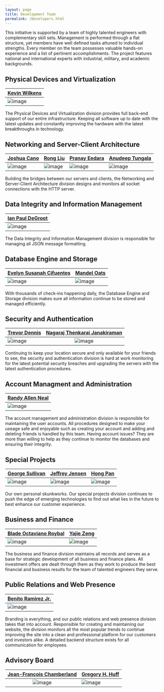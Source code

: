 ```yaml
---
layout: page
title: Development Team
permalink: /Developers.html
---
```


This initiative is supported by a team of highly talented engineers with complementary skill sets.
Management is performed through a flat structure, yet members have well defined tasks attuned to individual strengths.
Every member on the team possesses valuable hands-on experience and a list of pertinent accomplishments.
The project features national and international experts with industrial, military, and academic backgrounds.

## Physical Devices and Virtualization

[Kevin Wilkens](https://github.com/kevinwilkens22) |
--- |
![image](http://i.imgur.com/bzVR84G.jpg) |

The Physical Devices and Virtualization division provides full back-end support of our entire infrastructure. Keeping all software up to date with the latest updates and constantly improving the hardware with the latest breakthroughs in technology.

## Networking and Server-Client Architecture

[Joshua Cano](https://github.com/jacano23) | [Rong Liu](https://github.com/liur180855) | [Pranay Eedara](https://github.com/epranaykumar) | [Anudeep Tungala](https://github.com/nranudeep1990)  
--- | --- | --- | ---
![image](http://i.imgur.com/1safFTg.jpg) | ![image](http://i.imgur.com/JPeIAOx.jpg) | ![image](http://i.imgur.com/6ADDPNE.jpg) | ![image](http://i.imgur.com/kRRKrSK.jpg) |

Building the bridges between our servers and clients, the Networking and Server-Client Architecture division designs and monitors all socket connections with the HTTP server.

## Data Integrity and Information Management

[Ian Paul DeGroot](https://github.com/iandegroot) |
--- |
![image](http://i.imgur.com/qvX4mgk.jpg) |

The Data Integrity and Information Management division is responsible for managing all JSON message formatting. 

## Database Engine and Storage

[Evelyn Susanah Cifuentes](https://github.com/cifuentesevelyn) | [Mandel Oats](https://github.com/mandeloats) |
--- | --- |
![image](http://i.imgur.com/Evg5ZOL.jpg) | ![image](http://i.imgur.com/IVBV1xo.jpg) |

With thousands of check-ins happening daily, the Database Engine and Storage division makes sure all information continue to be stored and managed efficiently.

## Security and Authentication 

[Trevor Dennis](https://github.com/td08) | [Nagaraj Thenkarai Janakiraman](https://github.com/tjnagaraj) |
--- |:---:|
![image](http://i.imgur.com/M98oJKW.jpg) | ![image](http://i.imgur.com/gJ0Ltnk.jpg) |

Continuing to keep your location secure and only available for your friends to see, the security and authentication division is hard at work monitoring for the latest potential security breaches and upgrading the servers with the latest authentication procedures. 

## Account Managment and Administration

[Randy Allen Neal](https://github.com/gmnealusn) |
--- |
![image](http://i.imgur.com/7Bc1z6K.jpg) |

The account management and administration division is responsible for maintaining the user accounts. All procedures designed to make your useage safe and enjoyable  such as creating your account and adding and deleting friends is handled by this team. Having account issues? They are more than willing to help as they continue to monitor the databases and ensuring their integrity.

## Special Projects

[George Sullivan](https://github.com/I-Love-Github) | [Jeffrey Jensen](https://github.com/happycamper) | [Hong Pan](https://github.com/hongpan0507) |
--- | --- | --- |
![image](http://i.imgur.com/08ZCp5T.jpg) | ![image](http://i.imgur.com/UpIqJps.png) | ![image](http://i.imgur.com/qQzqkhA.jpg) |

Our own personal skunkworks. Our special projects division continues to push the edge of emerging technologies to find out what lies in the future to best enhance our customer experience.

## Business and Finance

[Blade Octaviano Roybal](https://github.com/Bladeroybal) | [Yajie Zeng](https://github.com/yjzeng8833) |
--- | --- |
![image](http://i.imgur.com/9oavJNv.jpg) | ![image](http://i.imgur.com/mQ7Vr9E.jpg) |

The business and finance division maintains all records and serves as a base for strategic development of all business and finance plans. All investment offers are dealt through them as they work to produce the best financial and business results for the team of talented engineers they serve.

## Public Relations and Web Presence

[Benito Ramirez Jr.](https://github.com/BenitoRamirezJr) |
--- |
![image](http://i.imgur.com/Ek4A1uK.jpg) |

Branding is everything, and our public relations and web presence division takes that into account. Responsible for creating and maintaining our website, the division monitors all the most popular trends to continue improving the site into a clean and professional platform for our customers and investors alike. A detailed backend structure exists for all communication for employees.

## Advisory Board

[Jean-Francois Chamberland](https://github.com/chmbrlnd) | [Gregory H. Huff](https://github.com/ghuff) |
|:---:| --- |
![image](http://i.imgur.com/mT1cDNd.jpg) | ![image](http://i.imgur.com/eu0c0pw.jpg) |
